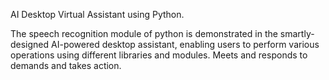 AI Desktop Virtual Assistant using Python.

The speech recognition module of python is demonstrated in the smartly-designed AI-powered desktop assistant, enabling users to perform various operations using different libraries and modules. 
Meets and responds to demands and takes action.
